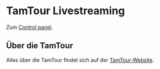 ---
---

# TamTour Livestreaming

Zum [Control panel](./controlpanel/).

## Über die TamTour

Alles über die TamTour findet sich auf der [TamTour-Website](https://tamtour.ch/).
